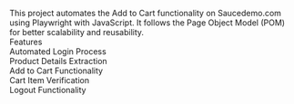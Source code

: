 This project automates the Add to Cart functionality on Saucedemo.com using Playwright with JavaScript. It follows the Page Object Model (POM) for better scalability and reusability.<br>
Features<br>
Automated Login Process<br>
Product Details Extraction<br>
Add to Cart Functionality<br>
Cart Item Verification<br>
Logout Functionality<br>


